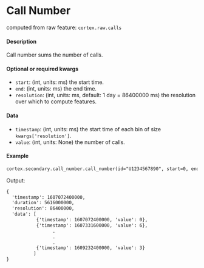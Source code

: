 # Call Number

computed from raw feature: `cortex.raw.calls`

#### Description

Call number sums the number of calls. 

#### Optional or required kwargs

- `start`: (int, units: ms) the start time.
- `end`: (int, units: ms) the end time.
- `resolution`: (int, units: ms, default: 1 day = 86400000 ms) the resolution over which to compute features.

#### Data

- `timestamp`: (int, units: ms) the start time of each bin of size `kwargs['resolution']`.
- `value`: (int, units: None) the number of calls.

#### Example

```markdown
cortex.secondary.call_number.call_number(id="U1234567890", start=0, end=cortex.now(), resolution=86400000)
```
Output:
```markdown
{
  'timestamp': 1607072400000,
  'duration': 5616000000,
  'resolution': 86400000,
  'data': [
           {'timestamp': 1607072400000, 'value': 0},
           {'timestamp': 1607331600000, 'value': 6},
                 .
                 .
                 .
           {'timestamp': 1609232400000, 'value': 3}
          ]
}
```

